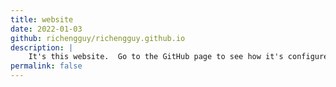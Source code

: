 ```yaml
---
title: website
date: 2022-01-03
github: richengguy/richengguy.github.io
description: |
    It's this website.  Go to the GitHub page to see how it's configured.
permalink: false
---
```

